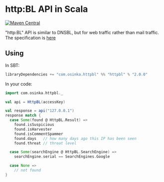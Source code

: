 # http:BL API in Scala

[![Maven Central](https://maven-badges.herokuapp.com/maven-central/com.osinka.httpbl/httpbl_2.11/badge.png)](https://maven-badges.herokuapp.com/maven-central/com.osinka.httpbl/httpbl_2.11)

"http:BL" API is similar to DNSBL, but for web traffic rather than mail traffic. The specification is [here](http://www.projecthoneypot.org/httpbl_api.php)

## Using

In SBT:

```scala
libraryDependencies += "com.osinka.httpbl" %% "httpbl" % "2.0.0"
```

In your code:

```scala
import com.osinka.httpbl._

val api = HttpBL(accessKey)

val response = api("127.0.0.1")
response match {
  case Some(found @ HttpBL.Result) =>
    found.isSuspicious
    found.isHarvester
    found.isCommentSpammer
    found.days   // how many days ago this IP has been seen
    found.threat // threat level

  case Some(searchEngine @ HttpBL.SearchEngine) =>
    searchEngine.serial == SearchEngines.Google

  case None =>
    // not found
}
```
